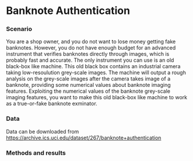 # Banknote Authentication

### Scenario
You are a shop owner, and you do not want to lose money getting fake banknotes. However, you do not have enough budget for an advanced instrument that verifies banknotes directly through images, which is probably fast and accurate. The only instrument you can use is an old black-box like machine. This old black box contains an industrial camera taking low-resoulution grey-scale images. The machine will output a rough analysis on the grey-scale images after the camera takes image of a banknote, providing some numerical values about banknote imaging features. Exploiting the numerical values of the banknote grey-scale imaging features, you want to make this old black-box like machine to work as a true-or-fake banknote exminator.

### Data
Data can be downloaded from https://archive.ics.uci.edu/dataset/267/banknote+authentication

### Methods and results
